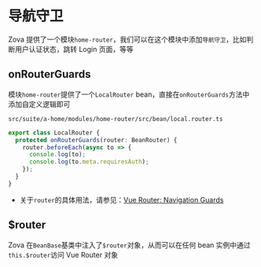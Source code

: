 # 导航守卫

Zova 提供了一个模块`home-router`，我们可以在这个模块中添加`导航守卫`，比如判断用户认证状态，跳转 Login 页面，等等

## onRouterGuards

模块`home-router`提供了一个`LocalRouter` bean，直接在`onRouterGuards`方法中添加自定义逻辑即可

`src/suite/a-home/modules/home-router/src/bean/local.router.ts`

```typescript
export class LocalRouter {
  protected onRouterGuards(router: BeanRouter) {
    router.beforeEach(async to => {
      console.log(to);
      console.log(to.meta.requiresAuth);
    });
  }
}
```

- 关于`router`的具体用法，请参见：[Vue Router: Navigation Guards](https://router.vuejs.org/guide/advanced/navigation-guards.html)

## $router

Zova 在`BeanBase`基类中注入了`$router`对象，从而可以在任何 bean 实例中通过`this.$router`访问 Vue Router 对象
